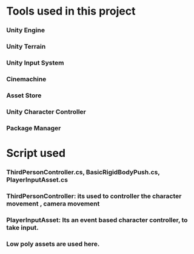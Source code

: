 # Tools used in this project
### Unity Engine 
### Unity Terrain
### Unity Input System
### Cinemachine
### Asset Store
### Unity Character Controller
### Package Manager 
# Script used
### ThirdPersonController.cs, BasicRigidBodyPush.cs, PlayerInputAsset.cs
### ThirdPersonController: its used to controller the character movement , camera movement
### PlayerInputAsset: Its an event based character controller, to take input.
### Low poly assets are used here.
 
